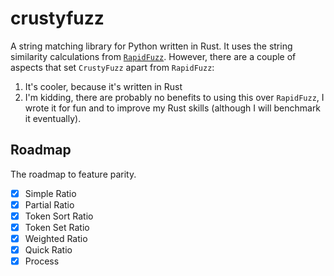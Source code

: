 # crustyfuzz

A string matching library for Python written in Rust. It uses the string similarity calculations from [`RapidFuzz`](https://github.com/rapidfuzz/RapidFuzz). However, there are a couple of aspects that set `CrustyFuzz` apart from `RapidFuzz`:

1. It's cooler, because it's written in Rust
2. I'm kidding, there are probably no benefits to using this over `RapidFuzz`, I wrote it for fun and to improve my Rust skills (although I will benchmark it eventually).

## Roadmap

The roadmap to feature parity.

- [x] Simple Ratio
- [x] Partial Ratio
- [x] Token Sort Ratio
- [x] Token Set Ratio
- [x] Weighted Ratio
- [x] Quick Ratio
- [x] Process
